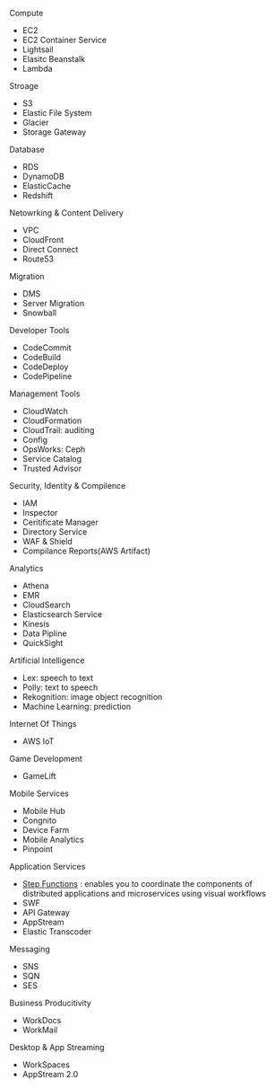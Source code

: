 Compute
- EC2
- EC2 Container Service
- Lightsail
- Elasitc Beanstalk
- Lambda

Stroage
- S3
- Elastic File System
- Glacier
- Storage Gateway

Database
- RDS
- DynamoDB
- ElasticCache
- Redshift

Netowrking & Content Delivery
- VPC
- CloudFront
- Direct Connect
- Route53

Migration
- DMS
- Server Migration
- Snowball

Developer Tools
- CodeCommit
- CodeBuild
- CodeDeploy
- CodePipeline

Management Tools
- CloudWatch
- CloudFormation
- CloudTrail: auditing
- Config
- OpsWorks: Ceph
- Service Catalog
- Trusted Advisor

Security, Identity & Compilence
- IAM
- Inspector
- Ceritificate Manager
- Directory Service
- WAF & Shield
- Compilance Reports(AWS Artifact)

Analytics
- Athena
- EMR
- CloudSearch
- Elasticsearch Service
- Kinesis
- Data Pipline
- QuickSight

Artificial Intelligence
- Lex: speech to text
- Polly: text to speech
- Rekognition: image object recognition
- Machine Learning: prediction

Internet Of Things
- AWS IoT

Game Development
- GameLift

Mobile Services
- Mobile Hub
- Congnito
- Device Farm
- Mobile Analytics
- Pinpoint

Application Services
- [Step Functions](http://docs.aws.amazon.com/step-functions/latest/dg/welcome.html) : enables you to coordinate the components of distributed applications and microservices using visual workflows
- SWF 
- API Gateway
- AppStream
- Elastic Transcoder

Messaging
- SNS
- SQN
- SES

Business Producitivity
- WorkDocs
- WorkMail

Desktop & App Streaming
- WorkSpaces
- AppStream 2.0
